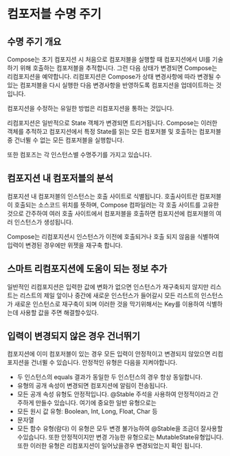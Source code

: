 # 컴포저블 수명 주기

## 수명 주기 개요
Compose는 초기 컴포지션 시 처음으로 컴포저블을 실행할 때 컴포지션에서 UI를 기술하기 위해 호출하는 컴포저블을 추적합니다. 
그런 다음 상태가 변경되면 Compose는 리컴포지션을 예약합니다. 리컴포지션은 Compose가 상태 변경사항에 따라 변경될 수 있는 컴포저블을 
다시 실행한 다음 변경사항을 반영하도록 컴포지션을 업데이트하는 것입니다.

컴포지션을 수정하는 유일한 방법은 리컴포지션을 통하는 것입니다.

리컴포지션은 일반적으로 State 객체가 변경되면 트리거됩니다. 
Compose는 이러한 객체를 추적하고 컴포지션에서 특정 State를 읽는 모든 컴포저블 및 호출하는 컴포저블 중 건너뛸 수 없는 모든 컴포저블을 실행합니다.

또한 컴포즈는 각 인스턴스별 수명주기를 가지고 있습니다.

## 컴포지션 내 컴포저블의 분석
컴포지션 내 컴포저블의 인스턴스는 호출 사이트로 식별됩니다.  호출사이트란 컴포저블이 호출되는 소스코드 위치를 뜻하며, Compose 컴파일러는 각 호출 사이트를 고유한 것으로 간주하여 여러 호출 사이트에서 컴포저블을 호출하면 컴포지션에 컴포저블의 여러 인스턴스가 생성됩니다.

Compose는 리컴포지션시 인스턴스가 이전에 호출되거나 호출 되지 않음을 식별하여 입력이 변경된 경우에만 위젯을 재구축 합니다.

## 스마트 리컴포지션에 도움이 되는 정보 추가
일반적인 리컴포지션은 입력한 값에 변화가 없으면 인스턴스가 재구축되지 않지만 리스트는 리스트의 제일 앞이나 중간에 새로운 인스턴스가 들어갈시
모든 리스트의 인스턴스가 새로운 인스턴스로 재구축이 되며 이러한 것을 막기위해서는 Key를 이용하여 식별하는데 사용할 값을 주면 해결할수있다.

## 입력이 변경되지 않은 경우 건너뛰기
컴포지션에 이미 컴포저블이 있는 경우 모든 입력이 안정적이고 변경되지 않았으면 리컴포지션을 건너뛸 수 있습니다.
안정적인 유형은 다음을 지켜야합니다.
- 두 인스턴스의 equals 결과가 동일한 두 인스턴스의 경우 항상 동일합니다.
- 유형의 공개 속성이 변경되면 컴포지션에 알림이 전송됩니다.
- 모든 공개 속성 유형도 안정적입니다.
@Stable 주석을 사용하여 안정적이라고 간주하게 만들수 있습니다. 여기에 중요한 일반 유형으로는
- 모든 원시 값 유형: Boolean, Int, Long, Float, Char 등
- 문자열
- 모든 함수 유형(람다)
이 유형은 모두 변경 불가능하여 @Stable을 조금더 잘사용할수있습니다.
또한 안정적이지만 변경 가능한 유형으로는 MutableState유형입니다.  또한 이러한 유형은 리컴포지션이 일어났을경우 변경되었는지 확인 됩니다.
